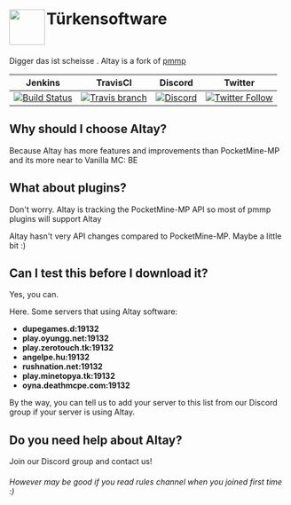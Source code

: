 <h1>Türkensoftware<img src="http://fs1.directupload.net/images/180401/urn5z9ic.png" height="64" width="64" align="left"></img></h1>
<br />

Digger das ist scheisse . Altay is a fork of [pmmp](https://github.com/pmmp/PocketMine-MP)

| Jenkins | TravisCI | Discord | Twitter |
| :---: | :---: | :---: | :---: |
| [![Build Status](https://altay.minehub.de/job/Altay/badge/icon)](https://altay.minehub.de/job/Altay/) | [![Travis branch](https://img.shields.io/travis/TuranicTeam/Altay/master.svg?style=flat-square)](https://travis-ci.org/TuranicTeam/Altay) | [![Discord](https://img.shields.io/discord/427472879072968714.svg?style=flat-square&label=discord&colorB=7289da)](https://discord.gg/UsuhCFj) | [![Twitter Follow](https://img.shields.io/twitter/follow/TuranicTeam.svg?style=flat-square&logo=twitter&label=Follow)](https://twitter.com/TuranicTeam) |


## Why should I choose Altay?

Because Altay has more features and improvements than PocketMine-MP
and its more near to Vanilla MC: BE

## What about plugins?

Don't worry. Altay is tracking the PocketMine-MP API so most of pmmp plugins will support Altay

Altay hasn't very API changes compared to PocketMine-MP. Maybe a little bit :)

## Can I test this before I download it?

Yes, you can.

Here. Some servers that using Altay software:

- **dupegames.d:19132**
- **play.oyungg.net:19132**
- **play.zerotouch.tk:19132**
- **angelpe.hu:19132**
- **rushnation.net:19132**
- **play.minetopya.tk:19132**
- **oyna.deathmcpe.com:19132**

By the way, you can tell us to add your server to this list from our Discord group if your server is using Altay.

## Do you need help about Altay?

Join our Discord group and contact us!


###### However may be good if you read rules channel when you joined first time :)
